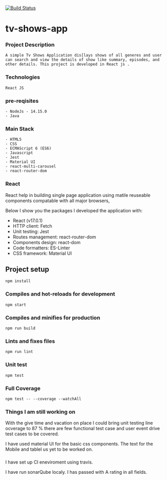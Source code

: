 [![Build Status](https://travis-ci.org/sailajaVelampati/Shows.svg?branch=master)](https://travis-ci.org/github/sailajaVelampati/Shows)

# tv-shows-app

### Project Description

```
A simple Tv Shows Application dis[lays shows of all generes and user can search and view the details of show like summary, episodes, and other details. This project is developed in React js .
```

### Technologies

```
React JS
```

### pre-reqisites

```
- NodeJs - 14.15.0
- Java
```

### Main Stack

```
- HTML5
- CSS
- ECMAScript 6 (ES6)
- Javascript
- Jest
- Material UI
- react-multi-carousel
- react-router-dom
```

### React

React help in building single page application using matile reuseable components compatable with all major browsers,

Below I show you the packages I developed the application with:

- React (v17.0.1)
- HTTP client: Fetch
- Unit testing: Jest
- Routes management: react-router-dom
- Components design: react-dom
- Code formatters: ES-Linter
- CSS framework: Material UI

## Project setup

```
npm install
```

### Compiles and hot-reloads for development

```
npm start
```

### Compiles and minifies for production

```
npm run build
```

### Lints and fixes files

```
npm run lint
```

### Unit test

```
npm test
```

### Full Coverage

```
npm test -- --coverage --watchAll
```

### Things I am still working on

With the give time and vacation on place I could bring unit testing line ocverage to 87 % there are few functional test case and user event drive test cases to be covered.

I have used material UI for the basic css components. The text for the Mobile and tablel us yet to be worked on.

###

I have set up CI eneviroment using travis.

I have run sonarQube localy. I has passed with A rating in all fields.
